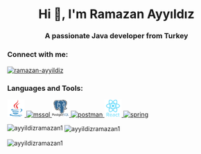 <h1 align="center">Hi 👋, I'm Ramazan Ayyıldız</h1>
<h3 align="center">A passionate Java developer from Turkey</h3>

<h3 align="left">Connect with me:</h3>
<p align="left">
<a href="https://linkedin.com/in/ramazan-ayyildiz" target="blank"><img align="center" src="https://raw.githubusercontent.com/rahuldkjain/github-profile-readme-generator/master/src/images/icons/Social/linked-in-alt.svg" alt="ramazan-ayyildiz" height="30" width="40" /></a>
</p>

<h3 align="left">Languages and Tools:</h3>
<p align="left"> <a href="https://www.java.com" target="_blank" rel="noreferrer"> <img src="https://raw.githubusercontent.com/devicons/devicon/master/icons/java/java-original.svg" alt="java" width="40" height="40"/> </a> <a href="https://www.microsoft.com/en-us/sql-server" target="_blank" rel="noreferrer"> <img src="https://www.svgrepo.com/show/303229/microsoft-sql-server-logo.svg" alt="mssql" width="40" height="40"/> </a> <a href="https://www.postgresql.org" target="_blank" rel="noreferrer"> <img src="https://raw.githubusercontent.com/devicons/devicon/master/icons/postgresql/postgresql-original-wordmark.svg" alt="postgresql" width="40" height="40"/> </a> <a href="https://postman.com" target="_blank" rel="noreferrer"> <img src="https://www.vectorlogo.zone/logos/getpostman/getpostman-icon.svg" alt="postman" width="40" height="40"/> </a> <a href="https://reactjs.org/" target="_blank" rel="noreferrer"> <img src="https://raw.githubusercontent.com/devicons/devicon/master/icons/react/react-original-wordmark.svg" alt="react" width="40" height="40"/> </a> <a href="https://spring.io/" target="_blank" rel="noreferrer"> <img src="https://www.vectorlogo.zone/logos/springio/springio-icon.svg" alt="spring" width="40" height="40"/> </a> </p>

<p><img align="left" src="https://github-readme-stats.vercel.app/api/top-langs?username=ayyildizramazan1&show_icons=true&locale=en&layout=compact" alt="ayyildizramazan1" /></p>

<p>&nbsp;<img align="center" src="https://github-readme-stats.vercel.app/api?username=ayyildizramazan1&show_icons=true&locale=en" alt="ayyildizramazan1" /></p>

<p><img align="center" src="https://github-readme-streak-stats.herokuapp.com/?user=ayyildizramazan1&" alt="ayyildizramazan1" /></p>
